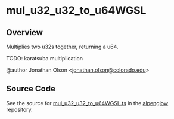 # mul_u32_u32_to_u64WGSL

## Overview

Multiplies two u32s together, returning a u64.

TODO: karatsuba multiplication

@author Jonathan Olson &lt;jonathan.olson@colorado.edu&gt;



## Source Code

See the source for [mul_u32_u32_to_u64WGSL.ts](https://github.com/phetsims/alpenglow/blob/main/js/webgpu/wgsl/math/mul_u32_u32_to_u64WGSL.ts) in the [alpenglow](https://github.com/phetsims/alpenglow) repository.
